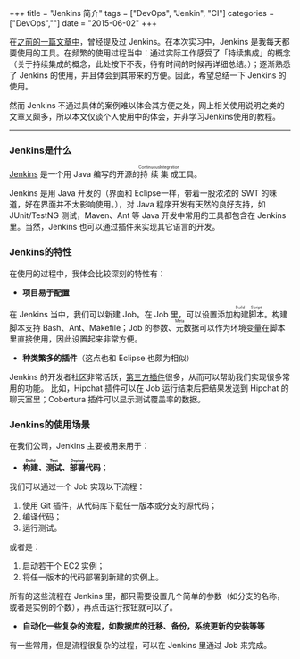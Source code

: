 +++
title       = "Jenkins 简介"
tags        = ["DevOps", "Jenkin", "CI"]
categories  = ["DevOps",""]
date        = "2015-06-02"
+++

在[之前的一篇文章中](http://yumminhuang.github.io/ji-yu-jenkinsde-pythondai-ma-ji-cheng-zheng-he.html)，曾经提及过 Jenkins。在本次实习中，Jenkins 是我每天都要使用的工具。在频繁的使用过程当中：通过实际工作感受了「持续集成」的概念（关于持续集成的概念，此处按下不表，待有时间的时候再详细总结。）；逐渐熟悉了 Jenkins 的使用，并且体会到其带来的方便。因此，希望总结一下 Jenkins 的使用。

然而 Jenkins 不通过具体的案例难以体会其方便之处，网上相关使用说明之类的文章又颇多，所以本文仅谈个人使用中的体会，并非学习Jenkins使用的教程。

---
### Jenkins是什么

[Jenkins](http://jenkins-ci.org/) 是一个用 Java 编写的开源的<ruby>持续<rt>Continuous</rt></ruby> <ruby>集成<rt>Integration</rt></ruby>工具。

Jenkins 是用 Java 开发的（界面和 Eclipse一样，带着一股浓浓的 SWT 的味道，好在界面并不太影响使用。），对 Java 程序开发有天然的良好支持，如 JUnit/TestNG 测试，Maven、Ant 等 Java 开发中常用的工具都包含在 Jenkins 里。当然，Jenkins 也可以通过插件来实现其它语言的开发。

### Jenkins的特性
在使用的过程中，我体会比较深刻的特性有：

* **项目易于配置**

在 Jenkins 当中，我们可以新建 Job。在 Job 里，可以设置添加<ruby>构建脚本<rt>Build Script</rt></ruby>。构建脚本支持 Bash、Ant、Makefile；Job 的参数、<ruby>元<rt>Meta</rt></ruby>数据可以作为环境变量在脚本里直接使用，因此设置起来非常方便。

* **种类繁多的插件**（这点也和 Eclipse 也颇为相似）

Jenkins 的开发者社区非常活跃，[第三方插件](https://wiki.jenkins-ci.org/display/JENKINS/Plugins)很多，从而可以帮助我们实现很多常用的功能。
比如，Hipchat 插件可以在 Job 运行结束后把结果发送到 Hipchat 的聊天室里；Cobertura 插件可以显示测试覆盖率的数据。

### Jenkins的使用场景
在我们公司，Jenkins 主要被用来用于：

* **<ruby>构建<rt>Build</rt></ruby>、<ruby>测试<rt>Test</rt></ruby>、<ruby>部署<rt>Deploy</rt></ruby>代码**；

我们可以通过一个 Job 实现以下流程：

1. 使用 Git 插件，从代码库下载任一版本或分支的源代码；
2. 编译代码；
3. 运行测试。

或者是：

1. 启动若干个 EC2 实例；
2. 将任一版本的代码部署到新建的实例上。

所有的这些流程在 Jenkins 里，都只需要设置几个简单的参数（如分支的名称，或者是实例的个数），再点击运行按钮就可以了。

* **自动化一些复杂的流程，如数据库的迁移、备份，系统更新的安装等等**

有一些常用，但是流程很复杂的过程，可以在 Jenkins 里通过 Job 来完成。